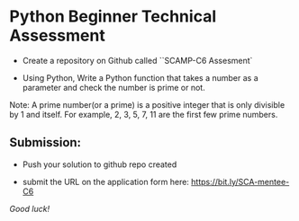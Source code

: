 # Python Beginner Technical Assessment  

- Create a repository on Github called ``SCAMP-C6 Assesment`

- Using Python, Write a Python function that takes a number as a parameter and check the number is prime or not.

Note: A prime number(or a prime) is a positive integer that is only divisible by 1 and itself. For example, 2, 3, 5, 7, 11 are the first few prime numbers.

## Submission: 

- Push your solution to github repo created 

- submit the URL on the application form here: https://bit.ly/SCA-mentee-C6

*Good luck!*
